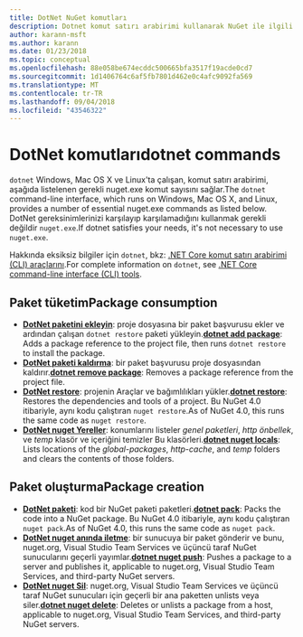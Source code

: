 ```yaml
---
title: DotNet NuGet komutları
description: Dotnet komut satırı arabirimi kullanarak NuGet ile ilgili komutları için kısa bir başvuru.
author: karann-msft
ms.author: karann
ms.date: 01/23/2018
ms.topic: conceptual
ms.openlocfilehash: 88e058be674ecddc500665bfa3517f19acde0cd7
ms.sourcegitcommit: 1d1406764c6af5fb7801d462e0c4afc9092fa569
ms.translationtype: MT
ms.contentlocale: tr-TR
ms.lasthandoff: 09/04/2018
ms.locfileid: "43546322"
---
```

# <a name="dotnet-commands"></a><span data-ttu-id="22f4d-103">DotNet komutları</span><span class="sxs-lookup"><span data-stu-id="22f4d-103">dotnet commands</span></span>

<span data-ttu-id="22f4d-104">`dotnet` Windows, Mac OS X ve Linux'ta çalışan, komut satırı arabirimi, aşağıda listelenen gerekli nuget.exe komut sayısını sağlar.</span><span class="sxs-lookup"><span data-stu-id="22f4d-104">The `dotnet` command-line interface, which runs on Windows, Mac OS X, and Linux, provides a number of essential nuget.exe commands as listed below.</span></span> <span data-ttu-id="22f4d-105">DotNet gereksinimlerinizi karşılayıp karşılamadığını kullanmak gerekli değildir `nuget.exe`.</span><span class="sxs-lookup"><span data-stu-id="22f4d-105">If dotnet satisfies your needs, it's not necessary to use `nuget.exe`.</span></span>

<span data-ttu-id="22f4d-106">Hakkında eksiksiz bilgiler için `dotnet`, bkz: [.NET Core komut satırı arabirimi (CLI) araçlarını](/dotnet/core/tools/?tabs=netcore2x).</span><span class="sxs-lookup"><span data-stu-id="22f4d-106">For complete information on `dotnet`, see [.NET Core command-line interface (CLI) tools](/dotnet/core/tools/?tabs=netcore2x).</span></span>

## <a name="package-consumption"></a><span data-ttu-id="22f4d-107">Paket tüketim</span><span class="sxs-lookup"><span data-stu-id="22f4d-107">Package consumption</span></span>

- <span data-ttu-id="22f4d-108">[**DotNet paketini ekleyin**](/dotnet/core/tools/dotnet-add-package): proje dosyasına bir paket başvurusu ekler ve ardından çalışan `dotnet restore` paketi yükleyin.</span><span class="sxs-lookup"><span data-stu-id="22f4d-108">[**dotnet add package**](/dotnet/core/tools/dotnet-add-package): Adds a package reference to the project file, then runs `dotnet restore` to install the package.</span></span>
- <span data-ttu-id="22f4d-109">[**DotNet paketi kaldırma**](/dotnet/core/tools/dotnet-remove-package): bir paket başvurusu proje dosyasından kaldırır.</span><span class="sxs-lookup"><span data-stu-id="22f4d-109">[**dotnet remove package**](/dotnet/core/tools/dotnet-remove-package): Removes a package reference from the project file.</span></span>
- <span data-ttu-id="22f4d-110">[**DotNet restore**](/dotnet/core/tools/dotnet-restore?tabs=netcore2x): projenin Araçlar ve bağımlılıkları yükler.</span><span class="sxs-lookup"><span data-stu-id="22f4d-110">[**dotnet restore**](/dotnet/core/tools/dotnet-restore?tabs=netcore2x): Restores the dependencies and tools of a project.</span></span> <span data-ttu-id="22f4d-111">Bu NuGet 4.0 itibariyle, aynı kodu çalıştıran `nuget restore`.</span><span class="sxs-lookup"><span data-stu-id="22f4d-111">As of NuGet 4.0, this runs the same code as `nuget restore`.</span></span>
- <span data-ttu-id="22f4d-112">[**DotNet nuget Yereller**](/dotnet/core/tools/dotnet-nuget-locals): konumlarını listeler *genel paketleri*, *http önbellek*, ve *temp* klasör ve içeriğini temizler Bu klasörleri.</span><span class="sxs-lookup"><span data-stu-id="22f4d-112">[**dotnet nuget locals**](/dotnet/core/tools/dotnet-nuget-locals): Lists locations of the *global-packages*, *http-cache*, and *temp* folders and clears the contents of those folders.</span></span>

## <a name="package-creation"></a><span data-ttu-id="22f4d-113">Paket oluşturma</span><span class="sxs-lookup"><span data-stu-id="22f4d-113">Package creation</span></span>

- <span data-ttu-id="22f4d-114">[**DotNet paketi**](/dotnet/core/tools/dotnet-pack?tabs=netcore2x): kod bir NuGet paketi paketleri.</span><span class="sxs-lookup"><span data-stu-id="22f4d-114">[**dotnet pack**](/dotnet/core/tools/dotnet-pack?tabs=netcore2x): Packs the code into a NuGet package.</span></span> <span data-ttu-id="22f4d-115">Bu NuGet 4.0 itibariyle, aynı kodu çalıştıran `nuget pack`.</span><span class="sxs-lookup"><span data-stu-id="22f4d-115">As of NuGet 4.0, this runs the same code as `nuget pack`.</span></span>
- <span data-ttu-id="22f4d-116">[**DotNet nuget anında iletme**](/dotnet/core/tools/dotnet-nuget-push): bir sunucuya bir paket gönderir ve bunu, nuget.org, Visual Studio Team Services ve üçüncü taraf NuGet sunucularını geçerli yayımlar.</span><span class="sxs-lookup"><span data-stu-id="22f4d-116">[**dotnet nuget push**](/dotnet/core/tools/dotnet-nuget-push): Pushes a package to a server and publishes it, applicable to nuget.org, Visual Studio Team Services, and third-party NuGet servers.</span></span>
- <span data-ttu-id="22f4d-117">[**DotNet nuget Sil**](/dotnet/core/tools/dotnet-nuget-delete): nuget.org, Visual Studio Team Services ve üçüncü taraf NuGet sunucuları için geçerli bir ana paketten unlists veya siler.</span><span class="sxs-lookup"><span data-stu-id="22f4d-117">[**dotnet nuget delete**](/dotnet/core/tools/dotnet-nuget-delete): Deletes or unlists a package from a host, applicable to nuget.org, Visual Studio Team Services, and third-party NuGet servers.</span></span>
